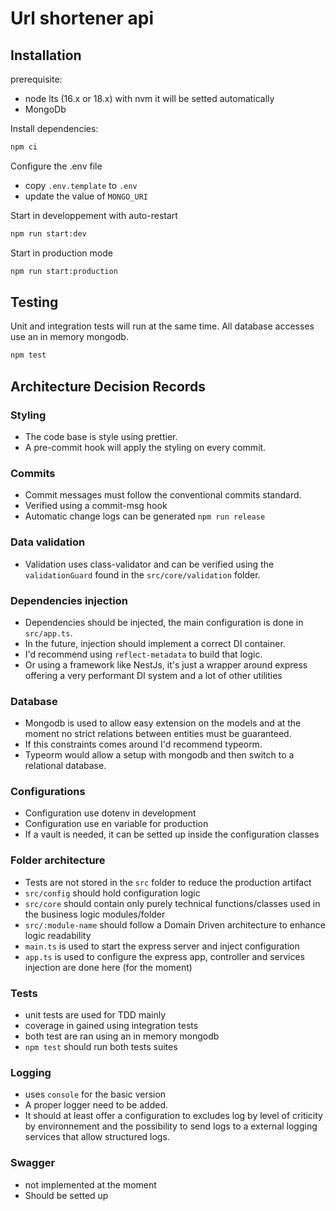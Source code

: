 # Url shortener api

## Installation

prerequisite:
- node lts (16.x or 18.x) with nvm it will be setted automatically
- MongoDb

Install dependencies:
```bash
npm ci
```

Configure the .env file
- copy `.env.template` to `.env`
- update the value of `MONGO_URI` 

Start in developpement with auto-restart
```bash
npm run start:dev
```

Start in production mode
```bash
npm run start:production
```

## Testing

Unit and integration tests will run at the same time.
All database accesses use an in memory mongodb.
```bash
npm test
```

## Architecture Decision Records

### Styling
- The code base is style using prettier. 
- A pre-commit hook will apply the styling on every commit.

### Commits
- Commit messages must follow the conventional commits standard. 
- Verified using a commit-msg hook
- Automatic change logs can be generated `npm run release`

### Data validation
- Validation uses class-validator and can be verified using the `validationGuard` found in the `src/core/validation` folder.

### Dependencies injection
- Dependencies should be injected, the main configuration is done in `src/app.ts`. 
- In the future, injection should implement a correct DI container. 
- I'd recommend using `reflect-metadata` to build that logic.
- Or using a framework like NestJs, it's just a wrapper around express offering a very performant DI system and a lot of other utilities

### Database
- Mongodb is used to allow easy extension on the models and at the moment no strict relations between entities must be guaranteed. 
- If this constraints comes around I'd recommend typeorm. 
- Typeorm would allow a setup with mongodb and then switch to a relational database.

### Configurations
- Configuration use dotenv in development
- Configuration use en variable for production
- If a vault is needed, it can be setted up inside the configuration classes

### Folder architecture
- Tests are not stored in the `src` folder to reduce the production artifact
- `src/config` should hold configuration logic
- `src/core` should contain only purely technical functions/classes used in the business logic modules/folder
- `src/:module-name` should follow a Domain Driven architecture to enhance logic readability
- `main.ts` is used to start the express server and inject configuration
- `app.ts` is used to configure the express app, controller and services injection are done here (for the moment)

### Tests
- unit tests are used for TDD mainly
- coverage in gained using integration tests
- both test are ran using an in memory mongodb
- `npm test` should run both tests suites

### Logging
- uses `console` for the basic version
- A proper logger need to be added. 
- It should at least offer a configuration to excludes log by level of criticity by environnement and the possibility to send logs to a external logging services that allow structured logs. 

### Swagger
- not implemented at the moment
- Should be setted up
